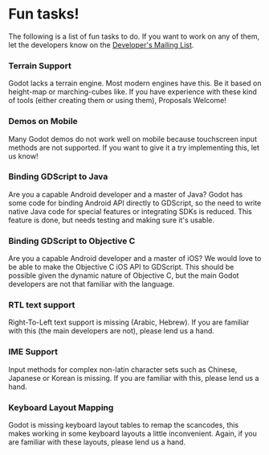 # Fun tasks!

The following is a list of fun tasks to do. If you want to work on any of them, let the developers know on the [Developer's Mailing List](https://groups.google.com/forum/#!forum/godot-engine).

### Terrain Support

Godot lacks a terrain engine. Most modern engines have this. Be it based on height-map or marching-cubes like. If you have experience with these kind of tools (either creating them or using them), Proposals Welcome!

### Demos on Mobile

Many Godot demos do not work well on mobile because touchscreen input methods are not supported. If you want to give it a try implementing this, let us know!

### Binding GDScript to Java

Are you a capable Android developer and a master of Java? Godot has some code for binding Android API directly to GDScript, so the need to write native Java code for special features or integrating SDKs is reduced. This feature is done, but needs testing and making sure it's usable.

### Binding GDScript to Objective C

Are you a capable Android developer and a master of iOS? We would love to be able to make the Objective C iOS API to GDScript. This should be possible given the dynamic nature of Objective C, but the main Godot developers are not that familiar with the language.


### RTL text support

Right-To-Left text support is missing (Arabic, Hebrew). If you are familiar with this (the main developers are not), please lend us a hand.

### IME Support

Input methods for complex non-latin character sets such as Chinese, Japanese or Korean is missing. If you are familiar with this, please lend us a hand.

### Keyboard Layout Mapping

Godot is missing keyboard layout tables to remap the scancodes, this makes working in some keyboard layouts a little inconvenient. Again, if you are familiar with these layouts, please lend us a hand.

